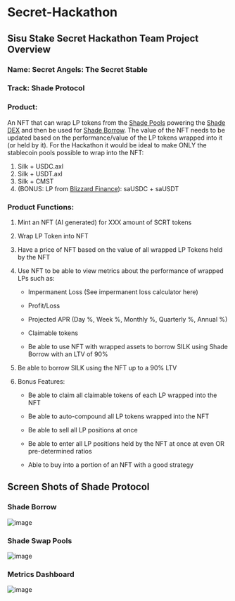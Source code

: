 # Secret-Hackathon
## Sisu Stake Secret Hackathon Team Project Overview

### Name: Secret Angels: The Secret Stable 

### Track: Shade Protocol 

### Product: 

An NFT that can wrap LP tokens from the [Shade Pools]([url](https://app.shadeprotocol.io/swap/pools)) powering the [Shade DEX]([url](https://app.shadeprotocol.io/swap)) and then be used for [Shade Borrow]([url](https://app.shadeprotocol.io/borrow)). The value of the NFT needs to be updated based on the performance/value of the LP tokens wrapped into it (or held by it). For the Hackathon it would be ideal to make ONLY the stablecoin pools possible to wrap into the NFT: 

1. Silk + USDC.axl 
2. Silk + USDT.axl 
3. Silk + CMST
4. (BONUS: LP from [Blizzard Finance]([url](https://app.blizzard.finance/pools))): saUSDC + saUSDT

### Product Functions: 

1. Mint an NFT (AI generated) for XXX amount of SCRT tokens

2. Wrap LP Token into NFT 

3. Have a price of NFT based on the value of all wrapped LP Tokens held by the NFT

4. Use NFT to be able to view metrics about the performance of wrapped LPs such as: 

    - Impermanent Loss (See impermanent loss calculator here)

    - Profit/Loss

    - Projected APR (Day %, Week %, Monthly %, Quarterly %, Annual %)

    - Claimable tokens

    - Be able to use NFT with wrapped assets to borrow SILK using Shade Borrow with an LTV of 90%

5. Be able to borrow SILK using the NFT up to a 90% LTV

6. Bonus Features: 

    - Be able to claim all claimable tokens of each LP wrapped into the NFT

    - Be able to auto-compound all LP tokens wrapped into the NFT

    - Be able to sell all LP positions at once 

    - Be able to enter all LP positions held by the NFT at once at even OR pre-determined ratios 

    - Able to buy into a portion of an NFT with a good strategy 

## Screen Shots of Shade Protocol 
### Shade Borrow 
![image](https://user-images.githubusercontent.com/106693799/236632947-0b736b7f-2934-4aaa-a5b5-258c7627603a.png)


### Shade Swap Pools 
![image](https://user-images.githubusercontent.com/106693799/236632953-072f3fbc-51c8-48c1-acc2-dca2f1c7501b.png)


### Metrics Dashboard
![image](https://user-images.githubusercontent.com/106693799/236632959-e1ba90e2-9501-489e-a216-0c63cdad1810.png)
